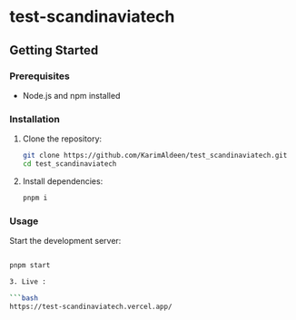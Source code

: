 # test-scandinaviatech


## Getting Started

### Prerequisites

- Node.js and npm installed

### Installation

1. Clone the repository:

    ```bash
    git clone https://github.com/KarimAldeen/test_scandinaviatech.git
    cd test_scandinaviatech
    ```

2. Install dependencies:

    ```bash
    pnpm i
    ```

### Usage

Start the development server:


```bash

pnpm start

3. Live :

```bash
https://test-scandinaviatech.vercel.app/
```



